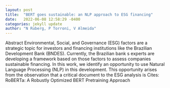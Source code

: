 ```yaml
---
layout: post
title:  "BERT goes sustainable: an NLP approach to ESG financing"
date:   2022-06-08 12:58:29 -0400
categories: jekyll update
author: "N Ruberg, P Torroni, V Almeida"
---
```

Abstract Environmental, Social, and Governance (ESG) factors are a strategic topic for investors and financing institutions like the Brazilian Development Bank (BNDES). Currently, the Brazilian bank s experts are developing a framework based on those factors to assess companies  sustainable financing. In this work, we identify an opportunity to use Natural Language Processing (NLP) in this development. This opportunity arises from the observation that a critical document to the ESG analysis is 
Cites: RoBERTa: A Robustly Optimized BERT Pretraining Approach